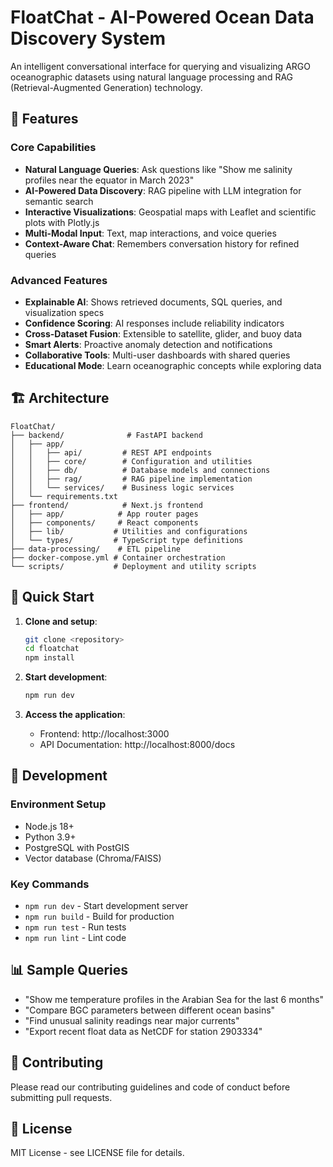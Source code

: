 # FloatChat - AI-Powered Ocean Data Discovery System

An intelligent conversational interface for querying and visualizing ARGO oceanographic datasets using natural language processing and RAG (Retrieval-Augmented Generation) technology.

## 🌊 Features

### Core Capabilities
- **Natural Language Queries**: Ask questions like "Show me salinity profiles near the equator in March 2023"
- **AI-Powered Data Discovery**: RAG pipeline with LLM integration for semantic search
- **Interactive Visualizations**: Geospatial maps with Leaflet and scientific plots with Plotly.js
- **Multi-Modal Input**: Text, map interactions, and voice queries
- **Context-Aware Chat**: Remembers conversation history for refined queries

### Advanced Features
- **Explainable AI**: Shows retrieved documents, SQL queries, and visualization specs
- **Confidence Scoring**: AI responses include reliability indicators
- **Cross-Dataset Fusion**: Extensible to satellite, glider, and buoy data
- **Smart Alerts**: Proactive anomaly detection and notifications
- **Collaborative Tools**: Multi-user dashboards with shared queries
- **Educational Mode**: Learn oceanographic concepts while exploring data

## 🏗️ Architecture

```
FloatChat/
├── backend/              # FastAPI backend
│   ├── app/
│   │   ├── api/         # REST API endpoints
│   │   ├── core/        # Configuration and utilities
│   │   ├── db/          # Database models and connections
│   │   ├── rag/         # RAG pipeline implementation
│   │   └── services/    # Business logic services
│   └── requirements.txt
├── frontend/            # Next.js frontend
│   ├── app/            # App router pages
│   ├── components/     # React components
│   ├── lib/           # Utilities and configurations
│   └── types/         # TypeScript type definitions
├── data-processing/    # ETL pipeline
├── docker-compose.yml # Container orchestration
└── scripts/           # Deployment and utility scripts
```

## 🚀 Quick Start

1. **Clone and setup**:
   ```bash
   git clone <repository>
   cd floatchat
   npm install
   ```

2. **Start development**:
   ```bash
   npm run dev
   ```

3. **Access the application**:
   - Frontend: http://localhost:3000
   - API Documentation: http://localhost:8000/docs

## 🔧 Development

### Environment Setup
- Node.js 18+
- Python 3.9+
- PostgreSQL with PostGIS
- Vector database (Chroma/FAISS)

### Key Commands
- `npm run dev` - Start development server
- `npm run build` - Build for production
- `npm run test` - Run tests
- `npm run lint` - Lint code

## 📊 Sample Queries

- "Show me temperature profiles in the Arabian Sea for the last 6 months"
- "Compare BGC parameters between different ocean basins"
- "Find unusual salinity readings near major currents"
- "Export recent float data as NetCDF for station 2903334"

## 🤝 Contributing

Please read our contributing guidelines and code of conduct before submitting pull requests.

## 📄 License

MIT License - see LICENSE file for details.